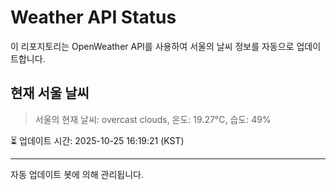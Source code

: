 
# Weather API Status

이 리포지토리는 OpenWeather API를 사용하여 서울의 날씨 정보를 자동으로 업데이트합니다.

## 현재 서울 날씨
> 서울의 현재 날씨: overcast clouds, 온도: 19.27°C, 습도: 49%

⏳ 업데이트 시간: 2025-10-25 16:19:21 (KST)

---
자동 업데이트 봇에 의해 관리됩니다.
